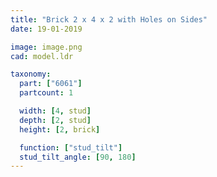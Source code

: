 ```yaml
---
title: "Brick 2 x 4 x 2 with Holes on Sides"
date: 19-01-2019

image: image.png
cad: model.ldr

taxonomy:
  part: ["6061"]
  partcount: 1

  width: [4, stud]
  depth: [2, stud]
  height: [2, brick]

  function: ["stud_tilt"]
  stud_tilt_angle: [90, 180]
---
```

